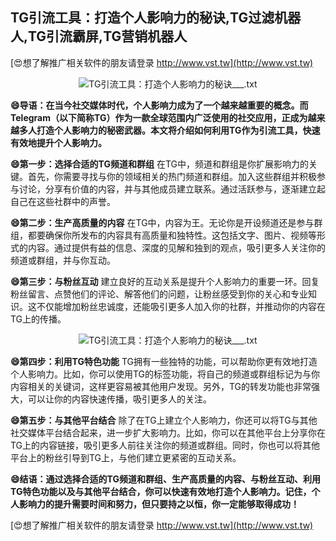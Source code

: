## **TG引流工具：打造个人影响力的秘诀,TG过滤机器人,TG引流霸屏,TG营销机器人**

[😍想了解推广相关软件的朋友请登录 http://www.vst.tw](http://www.vst.tw)

 <center><img src="https://vst.tw/MP4/tuiguang/png/0.png" alt="TG引流工具：打造个人影响力的秘诀___.txt"></center>

**😄导语：在当今社交媒体时代，个人影响力成为了一个越来越重要的概念。而Telegram（以下简称TG）作为一款全球范围内广泛使用的社交应用，正成为越来越多人打造个人影响力的秘密武器。本文将介绍如何利用TG作为引流工具，快速有效地提升个人影响力。**

**😄第一步：选择合适的TG频道和群组**
在TG中，频道和群组是你扩展影响力的关键。首先，你需要寻找与你的领域相关的热门频道和群组。加入这些群组并积极参与讨论，分享有价值的内容，并与其他成员建立联系。通过活跃参与，逐渐建立起自己在这些社群中的声誉。

**😄第二步：生产高质量的内容**
在TG中，内容为王。无论你是开设频道还是参与群组，都要确保你所发布的内容具有高质量和独特性。这包括文字、图片、视频等形式的内容。通过提供有益的信息、深度的见解和独到的观点，吸引更多人关注你的频道或群组，并与你互动。

**😄第三步：与粉丝互动**
建立良好的互动关系是提升个人影响力的重要一环。回复粉丝留言、点赞他们的评论、解答他们的问题，让粉丝感受到你的关心和专业知识。这不仅能增加粉丝忠诚度，还能吸引更多人加入你的社群，并推动你的内容在TG上的传播。

 <center><img src="https://vst.tw/MP4/tuiguang/png/3.png" alt="TG引流工具：打造个人影响力的秘诀___.txt"></center>

**😄第四步：利用TG特色功能**
TG拥有一些独特的功能，可以帮助你更有效地打造个人影响力。比如，你可以使用TG的标签功能，将自己的频道或群组标记为与你内容相关的关键词，这样更容易被其他用户发现。另外，TG的转发功能也非常强大，可以让你的内容快速传播，吸引更多人的关注。

**😄第五步：与其他平台结合**
除了在TG上建立个人影响力，你还可以将TG与其他社交媒体平台结合起来，进一步扩大影响力。比如，你可以在其他平台上分享你在TG上的内容链接，吸引更多人前往关注你的频道或群组。同时，你也可以将其他平台上的粉丝引导到TG上，与他们建立更紧密的互动关系。

**😄结语：通过选择合适的TG频道和群组、生产高质量的内容、与粉丝互动、利用TG特色功能以及与其他平台结合，你可以快速有效地打造个人影响力。记住，个人影响力的提升需要时间和努力，但只要持之以恒，你一定能够取得成功！**

[😍想了解推广相关软件的朋友请登录 http://www.vst.tw](http://www.vst.tw)



